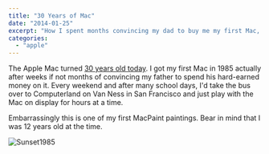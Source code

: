```yaml
---
title: "30 Years of Mac"
date: "2014-01-25"
excerpt: "How I spent months convincing my dad to buy me my first Mac, and the hours I logged at Computerland waiting for that day."
categories: 
  - "apple"
---
```


The Apple Mac turned [30 years old today](http://www.apple.com/30-years/). I got my first Mac in 1985 actually after weeks if not months of convincing my father to spend his hard-earned money on it. Every weekend and after many school days, I'd take the bus over to Computerland on Van Ness in San Francisco and just play with the Mac on display for hours at a time.

Embarrassingly this is one of my first MacPaint paintings. Bear in mind that I was 12 years old at the time.

![Sunset1985](/images/Sunset1985.gif)
